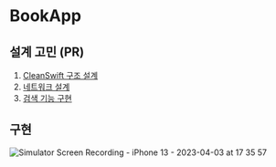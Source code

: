 # BookApp

## 설계 고민 (PR)
1. [CleanSwift 구조 설계](https://github.com/Mash-Up-CAP/BookApp/pull/1)
2. [네트워크 설계](https://github.com/Mash-Up-CAP/BookApp/pull/2)
3. [검색 기능 구현](https://github.com/Mash-Up-CAP/BookApp/pull/3)

## 구현
![Simulator Screen Recording - iPhone 13 - 2023-04-03 at 17 35 57](https://user-images.githubusercontent.com/37897873/229698184-3c0232b0-5632-47fa-b06f-377d3824cd10.gif)

